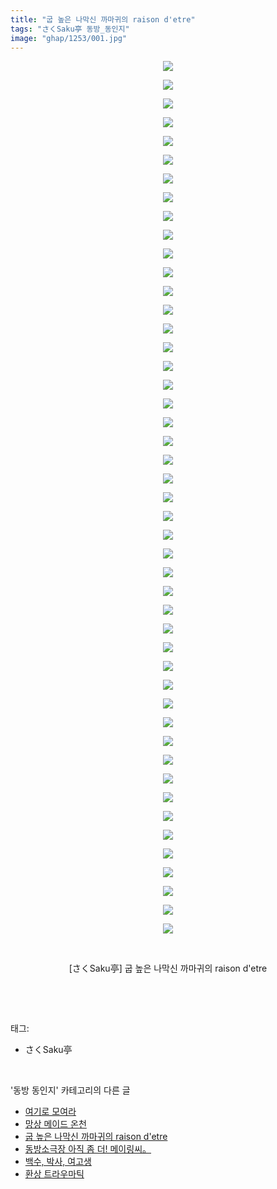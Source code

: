 ```yaml
---
title: "굽 높은 나막신 까마귀의 raison d'etre"
tags: "さくSaku亭 동방_동인지"
image: "ghap/1253/001.jpg"
---
```

<div class="article">
<p style="text-align: center; clear: none; float: none;"><img src="{{ site.nasurl }}/ghap/1253/001.jpg"/></p>
<p style="text-align: center; clear: none; float: none;"><img src="{{ site.nasurl }}/ghap/1253/002.jpg"/></p>
<p style="text-align: center; clear: none; float: none;"><img src="{{ site.nasurl }}/ghap/1253/003.jpg"/></p>
<p style="text-align: center; clear: none; float: none;"><img src="{{ site.nasurl }}/ghap/1253/004.jpg"/></p>
<p style="text-align: center; clear: none; float: none;"><img src="{{ site.nasurl }}/ghap/1253/005.jpg"/></p>
<p style="text-align: center; clear: none; float: none;"><img src="{{ site.nasurl }}/ghap/1253/006.jpg"/></p>
<p style="text-align: center; clear: none; float: none;"><img src="{{ site.nasurl }}/ghap/1253/007.jpg"/></p>
<p style="text-align: center; clear: none; float: none;"><img src="{{ site.nasurl }}/ghap/1253/008.jpg"/></p>
<p style="text-align: center; clear: none; float: none;"><img src="{{ site.nasurl }}/ghap/1253/009.jpg"/></p>
<p style="text-align: center; clear: none; float: none;"><img src="{{ site.nasurl }}/ghap/1253/010.jpg"/></p>
<p style="text-align: center; clear: none; float: none;"><img src="{{ site.nasurl }}/ghap/1253/011.jpg"/></p>
<p style="text-align: center; clear: none; float: none;"><img src="{{ site.nasurl }}/ghap/1253/012.jpg"/></p>
<p style="text-align: center; clear: none; float: none;"><img src="{{ site.nasurl }}/ghap/1253/013.jpg"/></p>
<p style="text-align: center; clear: none; float: none;"><img src="{{ site.nasurl }}/ghap/1253/014.jpg"/></p>
<p style="text-align: center; clear: none; float: none;"><img src="{{ site.nasurl }}/ghap/1253/015.jpg"/></p>
<p style="text-align: center; clear: none; float: none;"><img src="{{ site.nasurl }}/ghap/1253/016.jpg"/></p>
<p style="text-align: center; clear: none; float: none;"><img src="{{ site.nasurl }}/ghap/1253/017.jpg"/></p>
<p style="text-align: center; clear: none; float: none;"><img src="{{ site.nasurl }}/ghap/1253/018.jpg"/></p>
<p style="text-align: center; clear: none; float: none;"><img src="{{ site.nasurl }}/ghap/1253/019.jpg"/></p>
<p style="text-align: center; clear: none; float: none;"><img src="{{ site.nasurl }}/ghap/1253/020.jpg"/></p>
<p style="text-align: center; clear: none; float: none;"><img src="{{ site.nasurl }}/ghap/1253/021.jpg"/></p>
<p style="text-align: center; clear: none; float: none;"><img src="{{ site.nasurl }}/ghap/1253/022.jpg"/></p>
<p style="text-align: center; clear: none; float: none;"><img src="{{ site.nasurl }}/ghap/1253/023.jpg"/></p>
<p style="text-align: center; clear: none; float: none;"><img src="{{ site.nasurl }}/ghap/1253/024.jpg"/></p>
<p style="text-align: center; clear: none; float: none;"><img src="{{ site.nasurl }}/ghap/1253/025.jpg"/></p>
<p style="text-align: center; clear: none; float: none;"><img src="{{ site.nasurl }}/ghap/1253/026.jpg"/></p>
<p style="text-align: center; clear: none; float: none;"><img src="{{ site.nasurl }}/ghap/1253/027.jpg"/></p>
<p style="text-align: center; clear: none; float: none;"><img src="{{ site.nasurl }}/ghap/1253/028.jpg"/></p>
<p style="text-align: center; clear: none; float: none;"><img src="{{ site.nasurl }}/ghap/1253/029.jpg"/></p>
<p style="text-align: center; clear: none; float: none;"><img src="{{ site.nasurl }}/ghap/1253/030.jpg"/></p>
<p style="text-align: center; clear: none; float: none;"><img src="{{ site.nasurl }}/ghap/1253/031.jpg"/></p>
<p style="text-align: center; clear: none; float: none;"><img src="{{ site.nasurl }}/ghap/1253/032.jpg"/></p>
<p style="text-align: center; clear: none; float: none;"><img src="{{ site.nasurl }}/ghap/1253/033.jpg"/></p>
<p style="text-align: center; clear: none; float: none;"><img src="{{ site.nasurl }}/ghap/1253/034.jpg"/></p>
<p style="text-align: center; clear: none; float: none;"><img src="{{ site.nasurl }}/ghap/1253/035.jpg"/></p>
<p style="text-align: center; clear: none; float: none;"><img src="{{ site.nasurl }}/ghap/1253/036.jpg"/></p>
<p style="text-align: center; clear: none; float: none;"><img src="{{ site.nasurl }}/ghap/1253/037.jpg"/></p>
<p style="text-align: center; clear: none; float: none;"><img src="{{ site.nasurl }}/ghap/1253/038.jpg"/></p>
<p style="text-align: center; clear: none; float: none;"><img src="{{ site.nasurl }}/ghap/1253/039.jpg"/></p>
<p style="text-align: center; clear: none; float: none;"><img src="{{ site.nasurl }}/ghap/1253/040.jpg"/></p>
<p style="text-align: center; clear: none; float: none;"><img src="{{ site.nasurl }}/ghap/1253/041.jpg"/></p>
<p style="text-align: center; clear: none; float: none;"><img src="{{ site.nasurl }}/ghap/1253/042.jpg"/></p>
<p style="text-align: center; clear: none; float: none;"><img src="{{ site.nasurl }}/ghap/1253/043.jpg"/></p>
<p style="text-align: center; clear: none; float: none;"><img src="{{ site.nasurl }}/ghap/1253/044.jpg"/></p>
<p style="text-align: center; clear: none; float: none;"><img src="{{ site.nasurl }}/ghap/1253/045.jpg"/></p>
<p style="text-align: center; clear: none; float: none;"><img src="{{ site.nasurl }}/ghap/1253/046.jpg"/></p>
<p style="text-align: center; clear: none; float: none;"><img src="{{ site.nasurl }}/ghap/1253/047.jpg"/></p>
<p style="text-align: center; clear: none; float: none;"><br/></p>
<p style="text-align: center; clear: none; float: none;">[さくSaku亭] 굽 높은 나막신 까마귀의 raison d'etre</p>
<p><br/></p>
</div><br/>
<div class="tagTrail">
<p>태그: </p>
<ul>
<li>さくSaku亭</li>
</ul>
</div><br/>
<div class="another">
<p>'동방 동인지' 카테고리의 다른 글</p>
<ul>
<li><a href="/2016-07-31-ghap_1256">여기로 모여라</a></li>
<li><a href="/2016-07-31-ghap_1255">망상 메이드 온천</a></li>
<li><a href="/2016-07-31-ghap_1253">굽 높은 나막신 까마귀의 raison d'etre</a></li>
<li><a href="/2016-07-31-ghap_1252">동방소극장 아직 좀 더! 메이링씨。</a></li>
<li><a href="/2016-07-31-ghap_1251">백수, 박사, 여고생</a></li>
<li><a href="/2016-07-31-ghap_1250">환상 트라우마틱</a></li>
</ul>
</div><br/>
<div class="cb_module cb_fluid">
<div class="cb_wrt cb_profile">
</div><!-- commentList close -->
</div><br/>

